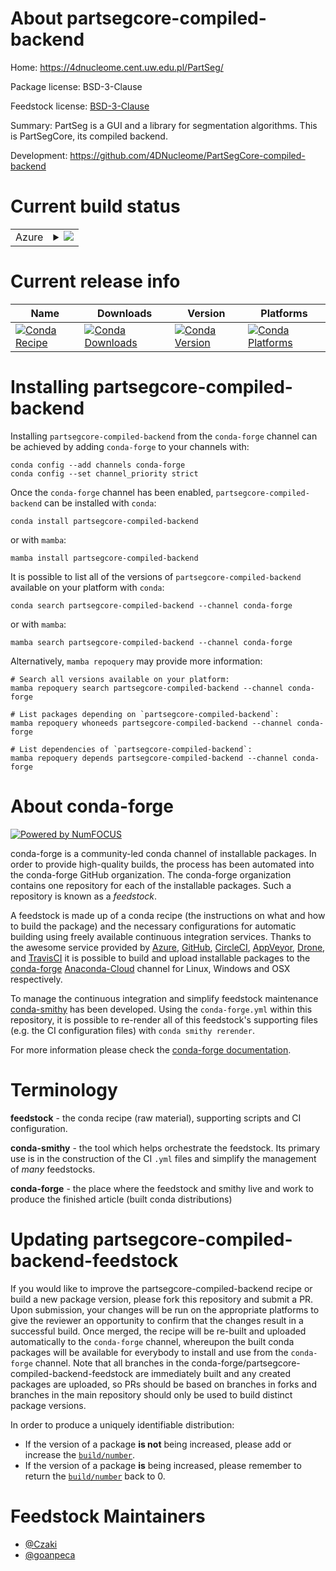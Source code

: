 About partsegcore-compiled-backend
==================================

Home: https://4dnucleome.cent.uw.edu.pl/PartSeg/

Package license: BSD-3-Clause

Feedstock license: [BSD-3-Clause](https://github.com/conda-forge/partsegcore-compiled-backend-feedstock/blob/main/LICENSE.txt)

Summary: PartSeg is a GUI and a library for segmentation algorithms. This is PartSegCore, its compiled backend.

Development: https://github.com/4DNucleome/PartSegCore-compiled-backend

Current build status
====================


<table>
    
  <tr>
    <td>Azure</td>
    <td>
      <details>
        <summary>
          <a href="https://dev.azure.com/conda-forge/feedstock-builds/_build/latest?definitionId=15278&branchName=main">
            <img src="https://dev.azure.com/conda-forge/feedstock-builds/_apis/build/status/partsegcore-compiled-backend-feedstock?branchName=main">
          </a>
        </summary>
        <table>
          <thead><tr><th>Variant</th><th>Status</th></tr></thead>
          <tbody><tr>
              <td>linux_64_numpy1.20python3.8.____73_pypy</td>
              <td>
                <a href="https://dev.azure.com/conda-forge/feedstock-builds/_build/latest?definitionId=15278&branchName=main">
                  <img src="https://dev.azure.com/conda-forge/feedstock-builds/_apis/build/status/partsegcore-compiled-backend-feedstock?branchName=main&jobName=linux&configuration=linux_64_numpy1.20python3.8.____73_pypy" alt="variant">
                </a>
              </td>
            </tr><tr>
              <td>linux_64_numpy1.20python3.8.____cpython</td>
              <td>
                <a href="https://dev.azure.com/conda-forge/feedstock-builds/_build/latest?definitionId=15278&branchName=main">
                  <img src="https://dev.azure.com/conda-forge/feedstock-builds/_apis/build/status/partsegcore-compiled-backend-feedstock?branchName=main&jobName=linux&configuration=linux_64_numpy1.20python3.8.____cpython" alt="variant">
                </a>
              </td>
            </tr><tr>
              <td>linux_64_numpy1.20python3.9.____73_pypy</td>
              <td>
                <a href="https://dev.azure.com/conda-forge/feedstock-builds/_build/latest?definitionId=15278&branchName=main">
                  <img src="https://dev.azure.com/conda-forge/feedstock-builds/_apis/build/status/partsegcore-compiled-backend-feedstock?branchName=main&jobName=linux&configuration=linux_64_numpy1.20python3.9.____73_pypy" alt="variant">
                </a>
              </td>
            </tr><tr>
              <td>linux_64_numpy1.20python3.9.____cpython</td>
              <td>
                <a href="https://dev.azure.com/conda-forge/feedstock-builds/_build/latest?definitionId=15278&branchName=main">
                  <img src="https://dev.azure.com/conda-forge/feedstock-builds/_apis/build/status/partsegcore-compiled-backend-feedstock?branchName=main&jobName=linux&configuration=linux_64_numpy1.20python3.9.____cpython" alt="variant">
                </a>
              </td>
            </tr><tr>
              <td>linux_64_numpy1.21python3.10.____cpython</td>
              <td>
                <a href="https://dev.azure.com/conda-forge/feedstock-builds/_build/latest?definitionId=15278&branchName=main">
                  <img src="https://dev.azure.com/conda-forge/feedstock-builds/_apis/build/status/partsegcore-compiled-backend-feedstock?branchName=main&jobName=linux&configuration=linux_64_numpy1.21python3.10.____cpython" alt="variant">
                </a>
              </td>
            </tr><tr>
              <td>linux_64_numpy1.23python3.11.____cpython</td>
              <td>
                <a href="https://dev.azure.com/conda-forge/feedstock-builds/_build/latest?definitionId=15278&branchName=main">
                  <img src="https://dev.azure.com/conda-forge/feedstock-builds/_apis/build/status/partsegcore-compiled-backend-feedstock?branchName=main&jobName=linux&configuration=linux_64_numpy1.23python3.11.____cpython" alt="variant">
                </a>
              </td>
            </tr><tr>
              <td>osx_64_numpy1.20python3.8.____73_pypy</td>
              <td>
                <a href="https://dev.azure.com/conda-forge/feedstock-builds/_build/latest?definitionId=15278&branchName=main">
                  <img src="https://dev.azure.com/conda-forge/feedstock-builds/_apis/build/status/partsegcore-compiled-backend-feedstock?branchName=main&jobName=osx&configuration=osx_64_numpy1.20python3.8.____73_pypy" alt="variant">
                </a>
              </td>
            </tr><tr>
              <td>osx_64_numpy1.20python3.8.____cpython</td>
              <td>
                <a href="https://dev.azure.com/conda-forge/feedstock-builds/_build/latest?definitionId=15278&branchName=main">
                  <img src="https://dev.azure.com/conda-forge/feedstock-builds/_apis/build/status/partsegcore-compiled-backend-feedstock?branchName=main&jobName=osx&configuration=osx_64_numpy1.20python3.8.____cpython" alt="variant">
                </a>
              </td>
            </tr><tr>
              <td>osx_64_numpy1.20python3.9.____73_pypy</td>
              <td>
                <a href="https://dev.azure.com/conda-forge/feedstock-builds/_build/latest?definitionId=15278&branchName=main">
                  <img src="https://dev.azure.com/conda-forge/feedstock-builds/_apis/build/status/partsegcore-compiled-backend-feedstock?branchName=main&jobName=osx&configuration=osx_64_numpy1.20python3.9.____73_pypy" alt="variant">
                </a>
              </td>
            </tr><tr>
              <td>osx_64_numpy1.20python3.9.____cpython</td>
              <td>
                <a href="https://dev.azure.com/conda-forge/feedstock-builds/_build/latest?definitionId=15278&branchName=main">
                  <img src="https://dev.azure.com/conda-forge/feedstock-builds/_apis/build/status/partsegcore-compiled-backend-feedstock?branchName=main&jobName=osx&configuration=osx_64_numpy1.20python3.9.____cpython" alt="variant">
                </a>
              </td>
            </tr><tr>
              <td>osx_64_numpy1.21python3.10.____cpython</td>
              <td>
                <a href="https://dev.azure.com/conda-forge/feedstock-builds/_build/latest?definitionId=15278&branchName=main">
                  <img src="https://dev.azure.com/conda-forge/feedstock-builds/_apis/build/status/partsegcore-compiled-backend-feedstock?branchName=main&jobName=osx&configuration=osx_64_numpy1.21python3.10.____cpython" alt="variant">
                </a>
              </td>
            </tr><tr>
              <td>osx_64_numpy1.23python3.11.____cpython</td>
              <td>
                <a href="https://dev.azure.com/conda-forge/feedstock-builds/_build/latest?definitionId=15278&branchName=main">
                  <img src="https://dev.azure.com/conda-forge/feedstock-builds/_apis/build/status/partsegcore-compiled-backend-feedstock?branchName=main&jobName=osx&configuration=osx_64_numpy1.23python3.11.____cpython" alt="variant">
                </a>
              </td>
            </tr><tr>
              <td>win_64_numpy1.20python3.8.____73_pypy</td>
              <td>
                <a href="https://dev.azure.com/conda-forge/feedstock-builds/_build/latest?definitionId=15278&branchName=main">
                  <img src="https://dev.azure.com/conda-forge/feedstock-builds/_apis/build/status/partsegcore-compiled-backend-feedstock?branchName=main&jobName=win&configuration=win_64_numpy1.20python3.8.____73_pypy" alt="variant">
                </a>
              </td>
            </tr><tr>
              <td>win_64_numpy1.20python3.8.____cpython</td>
              <td>
                <a href="https://dev.azure.com/conda-forge/feedstock-builds/_build/latest?definitionId=15278&branchName=main">
                  <img src="https://dev.azure.com/conda-forge/feedstock-builds/_apis/build/status/partsegcore-compiled-backend-feedstock?branchName=main&jobName=win&configuration=win_64_numpy1.20python3.8.____cpython" alt="variant">
                </a>
              </td>
            </tr><tr>
              <td>win_64_numpy1.20python3.9.____73_pypy</td>
              <td>
                <a href="https://dev.azure.com/conda-forge/feedstock-builds/_build/latest?definitionId=15278&branchName=main">
                  <img src="https://dev.azure.com/conda-forge/feedstock-builds/_apis/build/status/partsegcore-compiled-backend-feedstock?branchName=main&jobName=win&configuration=win_64_numpy1.20python3.9.____73_pypy" alt="variant">
                </a>
              </td>
            </tr><tr>
              <td>win_64_numpy1.20python3.9.____cpython</td>
              <td>
                <a href="https://dev.azure.com/conda-forge/feedstock-builds/_build/latest?definitionId=15278&branchName=main">
                  <img src="https://dev.azure.com/conda-forge/feedstock-builds/_apis/build/status/partsegcore-compiled-backend-feedstock?branchName=main&jobName=win&configuration=win_64_numpy1.20python3.9.____cpython" alt="variant">
                </a>
              </td>
            </tr><tr>
              <td>win_64_numpy1.21python3.10.____cpython</td>
              <td>
                <a href="https://dev.azure.com/conda-forge/feedstock-builds/_build/latest?definitionId=15278&branchName=main">
                  <img src="https://dev.azure.com/conda-forge/feedstock-builds/_apis/build/status/partsegcore-compiled-backend-feedstock?branchName=main&jobName=win&configuration=win_64_numpy1.21python3.10.____cpython" alt="variant">
                </a>
              </td>
            </tr><tr>
              <td>win_64_numpy1.23python3.11.____cpython</td>
              <td>
                <a href="https://dev.azure.com/conda-forge/feedstock-builds/_build/latest?definitionId=15278&branchName=main">
                  <img src="https://dev.azure.com/conda-forge/feedstock-builds/_apis/build/status/partsegcore-compiled-backend-feedstock?branchName=main&jobName=win&configuration=win_64_numpy1.23python3.11.____cpython" alt="variant">
                </a>
              </td>
            </tr>
          </tbody>
        </table>
      </details>
    </td>
  </tr>
</table>

Current release info
====================

| Name | Downloads | Version | Platforms |
| --- | --- | --- | --- |
| [![Conda Recipe](https://img.shields.io/badge/recipe-partsegcore--compiled--backend-green.svg)](https://anaconda.org/conda-forge/partsegcore-compiled-backend) | [![Conda Downloads](https://img.shields.io/conda/dn/conda-forge/partsegcore-compiled-backend.svg)](https://anaconda.org/conda-forge/partsegcore-compiled-backend) | [![Conda Version](https://img.shields.io/conda/vn/conda-forge/partsegcore-compiled-backend.svg)](https://anaconda.org/conda-forge/partsegcore-compiled-backend) | [![Conda Platforms](https://img.shields.io/conda/pn/conda-forge/partsegcore-compiled-backend.svg)](https://anaconda.org/conda-forge/partsegcore-compiled-backend) |

Installing partsegcore-compiled-backend
=======================================

Installing `partsegcore-compiled-backend` from the `conda-forge` channel can be achieved by adding `conda-forge` to your channels with:

```
conda config --add channels conda-forge
conda config --set channel_priority strict
```

Once the `conda-forge` channel has been enabled, `partsegcore-compiled-backend` can be installed with `conda`:

```
conda install partsegcore-compiled-backend
```

or with `mamba`:

```
mamba install partsegcore-compiled-backend
```

It is possible to list all of the versions of `partsegcore-compiled-backend` available on your platform with `conda`:

```
conda search partsegcore-compiled-backend --channel conda-forge
```

or with `mamba`:

```
mamba search partsegcore-compiled-backend --channel conda-forge
```

Alternatively, `mamba repoquery` may provide more information:

```
# Search all versions available on your platform:
mamba repoquery search partsegcore-compiled-backend --channel conda-forge

# List packages depending on `partsegcore-compiled-backend`:
mamba repoquery whoneeds partsegcore-compiled-backend --channel conda-forge

# List dependencies of `partsegcore-compiled-backend`:
mamba repoquery depends partsegcore-compiled-backend --channel conda-forge
```


About conda-forge
=================

[![Powered by
NumFOCUS](https://img.shields.io/badge/powered%20by-NumFOCUS-orange.svg?style=flat&colorA=E1523D&colorB=007D8A)](https://numfocus.org)

conda-forge is a community-led conda channel of installable packages.
In order to provide high-quality builds, the process has been automated into the
conda-forge GitHub organization. The conda-forge organization contains one repository
for each of the installable packages. Such a repository is known as a *feedstock*.

A feedstock is made up of a conda recipe (the instructions on what and how to build
the package) and the necessary configurations for automatic building using freely
available continuous integration services. Thanks to the awesome service provided by
[Azure](https://azure.microsoft.com/en-us/services/devops/), [GitHub](https://github.com/),
[CircleCI](https://circleci.com/), [AppVeyor](https://www.appveyor.com/),
[Drone](https://cloud.drone.io/welcome), and [TravisCI](https://travis-ci.com/)
it is possible to build and upload installable packages to the
[conda-forge](https://anaconda.org/conda-forge) [Anaconda-Cloud](https://anaconda.org/)
channel for Linux, Windows and OSX respectively.

To manage the continuous integration and simplify feedstock maintenance
[conda-smithy](https://github.com/conda-forge/conda-smithy) has been developed.
Using the ``conda-forge.yml`` within this repository, it is possible to re-render all of
this feedstock's supporting files (e.g. the CI configuration files) with ``conda smithy rerender``.

For more information please check the [conda-forge documentation](https://conda-forge.org/docs/).

Terminology
===========

**feedstock** - the conda recipe (raw material), supporting scripts and CI configuration.

**conda-smithy** - the tool which helps orchestrate the feedstock.
                   Its primary use is in the construction of the CI ``.yml`` files
                   and simplify the management of *many* feedstocks.

**conda-forge** - the place where the feedstock and smithy live and work to
                  produce the finished article (built conda distributions)


Updating partsegcore-compiled-backend-feedstock
===============================================

If you would like to improve the partsegcore-compiled-backend recipe or build a new
package version, please fork this repository and submit a PR. Upon submission,
your changes will be run on the appropriate platforms to give the reviewer an
opportunity to confirm that the changes result in a successful build. Once
merged, the recipe will be re-built and uploaded automatically to the
`conda-forge` channel, whereupon the built conda packages will be available for
everybody to install and use from the `conda-forge` channel.
Note that all branches in the conda-forge/partsegcore-compiled-backend-feedstock are
immediately built and any created packages are uploaded, so PRs should be based
on branches in forks and branches in the main repository should only be used to
build distinct package versions.

In order to produce a uniquely identifiable distribution:
 * If the version of a package **is not** being increased, please add or increase
   the [``build/number``](https://docs.conda.io/projects/conda-build/en/latest/resources/define-metadata.html#build-number-and-string).
 * If the version of a package **is** being increased, please remember to return
   the [``build/number``](https://docs.conda.io/projects/conda-build/en/latest/resources/define-metadata.html#build-number-and-string)
   back to 0.

Feedstock Maintainers
=====================

* [@Czaki](https://github.com/Czaki/)
* [@goanpeca](https://github.com/goanpeca/)

